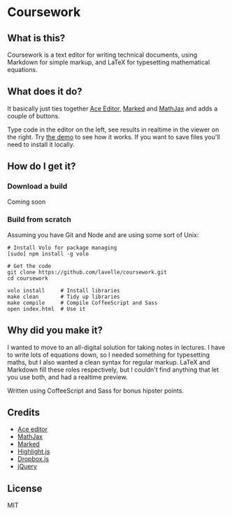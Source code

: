 # Coursework

## What is this?

Coursework is a text editor for writing technical documents, using Markdown for simple markup, and LaTeX for typesetting mathematical equations.

## What does it do?

It basically just ties together [Ace Editor][], [Marked][] and [MathJax][] and adds a couple of buttons.

Type code in the editor on the left, see results in realtime in the viewer on the right. Try [the demo][] to see how it works. If you want to save files you'll need to install it locally.

## How do I get it?

### Download a build

Coming soon

### Build from scratch

Assuming you have Git and Node and are using some sort of Unix:

    # Install Volo for package managing
    [sudo] npm install -g volo

    # Get the code
    git clone https://github.com/lavelle/coursework.git
    cd coursework

    volo install     # Install libraries
    make clean       # Tidy up libraries
    make compile     # Compile CoffeeScript and Sass
    open index.html  # Use it

## Why did you make it?

I wanted to move to an all-digital solution for taking notes in lectures. I have to write lots of equations down, so I needed something for typesetting maths, but I also wanted a clean syntax for regular markup. LaTeX and Markdown fill these roles respectively, but I couldn't find anything that let you use both, and had a realtime preview.

Written using CoffeeScript and Sass for bonus hipster points.

## Credits
- [Ace editor][]
- [MathJax][]
- [Marked][]
- [Highlight.js][]
- [Dropbox.js][]
- [jQuery][]

[the demo]: https://lavelle.github.io/coursework

[ace editor]: http://ace.ajax.org/
[marked]: https://github.com/chjj/marked
[mathjax]: http://www.mathjax.org/
[highlight.js]: https://github.com/isagalaev/highlight.js
[dropbox.js]: https://github.com/dropbox/dropbox-js
[jquery]: http://jquery.com/

## License

MIT

